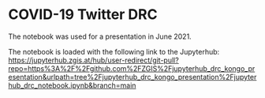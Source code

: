 # COVID-19 Twitter DRC 

The notebook was used for a presentation in June 2021.

The notebook is loaded with the following link to the Jupyterhub:
https://jupyterhub.zgis.at/hub/user-redirect/git-pull?repo=https%3A%2F%2Fgithub.com%2FZGIS%2Fjupyterhub_drc_kongo_presentation&urlpath=tree%2Fjupyterhub_drc_kongo_presentation%2Fjupyterhub_drc_notebook.ipynb&branch=main


